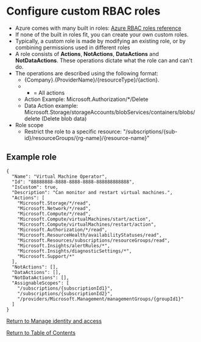# Configure custom RBAC roles

* Azure comes with many built in roles: [Azure RBAC roles reference](https://docs.microsoft.com/en-us/azure/role-based-access-control/built-in-roles)
* If none of the built in roles fit, you can create your own custom roles.
* Typically, a custom role is made by modifying an existing role, or by combining permissions used in different roles
* A role consists of **Actions**, **NotActions**, **DataActions** and **NotDataActions**. These operations dictate what the role can and can't do.
* The operations are described using the following format: 
   * {Company}.{ProviderName}/{resourceType}/{action}.
   * * = All actions
   * Action Example: Microsoft.Authorization/*/Delete
   * Data Action example: Microsoft.Storage/storageAccounts/blobServices/containers/blobs/delete (Delete blob data)
* Role scope
   * Restrict the role to a specific resource: "/subscriptions/{sub-id}/resourceGroups/{rg-name}/{resource-name}"

## Example role
    {
      "Name": "Virtual Machine Operator",
      "Id": "88888888-8888-8888-8888-888888888888",
      "IsCustom": true,
      "Description": "Can monitor and restart virtual machines.",
      "Actions": [
        "Microsoft.Storage/*/read",
        "Microsoft.Network/*/read",
        "Microsoft.Compute/*/read",
        "Microsoft.Compute/virtualMachines/start/action",
        "Microsoft.Compute/virtualMachines/restart/action",
        "Microsoft.Authorization/*/read",
        "Microsoft.ResourceHealth/availabilityStatuses/read",
        "Microsoft.Resources/subscriptions/resourceGroups/read",
        "Microsoft.Insights/alertRules/*",
        "Microsoft.Insights/diagnosticSettings/*",
        "Microsoft.Support/*"
      ],
      "NotActions": [],
      "DataActions": [],
      "NotDataActions": [],
      "AssignableScopes": [
        "/subscriptions/{subscriptionId1}",
        "/subscriptions/{subscriptionId2}",
        "/providers/Microsoft.Management/managementGroups/{groupId1}"
      ]
    }


[Return to Manage identity and access](README.md)

[Return to Table of Contents](../README.md)